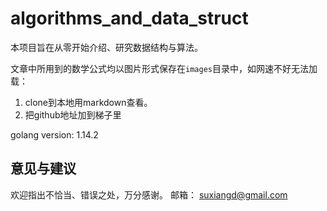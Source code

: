 # algorithms_and_data_struct

本项目旨在从零开始介绍、研究数据结构与算法。  

文章中所用到的数学公式均以图片形式保存在`images`目录中，如网速不好无法加载：
1. clone到本地用markdown查看。
2. 把github地址加到梯子里

golang version: 1.14.2

## 意见与建议
欢迎指出不恰当、错误之处，万分感谢。
邮箱： suxiangd@gmail.com